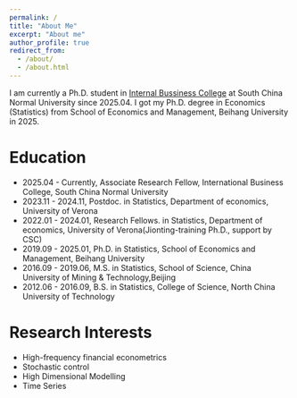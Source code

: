 ```yaml
---
permalink: /
title: "About Me"
excerpt: "About me"
author_profile: true
redirect_from: 
  - /about/
  - /about.html
---
```

  
  I am currently a Ph.D. student in [Internal Bussiness College](http://ibc.scnu.edu.cn/) at South China Normal University since 2025.04. I got my Ph.D. degree in Economics (Statistics) from School of Economics and Management, Beihang University in 2025.
  
  
  




# Education
 - 2025.04 - Currently,  Associate Research Fellow, International Business College, South China Normal University
 - 2023.11 - 2024.11,  Postdoc. in Statistics,  Department of economics,  University of Verona
 - 2022.01 - 2024.01,  Research Fellows. in Statistics,  Department of economics,  University of Verona(Jionting-training Ph.D., support by CSC)  
 - 2019.09 - 2025.01,  Ph.D. in Statistics, School of Economics and Management, Beihang University   
 - 2016.09 - 2019.06,      M.S.  in Statistics, School of Science, China University of Mining & Technology,Beijing   
 - 2012.06 - 2016.09,      B.S.  in Statistics, College of Science, North China University of Technology   

# Research Interests

- High-frequency financial econometrics
- Stochastic control
- High Dimensional Modelling
- Time Series



